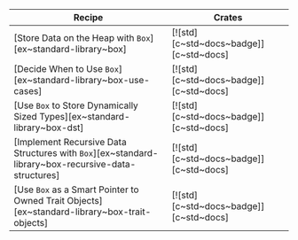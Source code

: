 | Recipe | Crates |
|---|---|
| [Store Data on the Heap with `Box`][ex~standard-library~box] | [![std][c~std~docs~badge]][c~std~docs] |
| [Decide When to Use `Box`][ex~standard-library~box-use-cases] | [![std][c~std~docs~badge]][c~std~docs] |
| [Use `Box` to Store Dynamically Sized Types][ex~standard-library~box-dst] | [![std][c~std~docs~badge]][c~std~docs] |
| [Implement Recursive Data Structures with `Box`][ex~standard-library~box-recursive-data-structures] | [![std][c~std~docs~badge]][c~std~docs] |
| [Use `Box` as a Smart Pointer to Owned Trait Objects][ex~standard-library~box-trait-objects] | [![std][c~std~docs~badge]][c~std~docs] |

